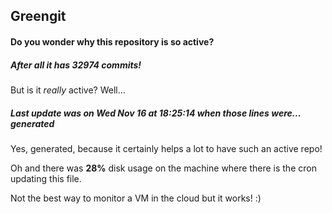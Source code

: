 ## Greengit

#### Do you wonder why this repository is so active?

##### After all it has 32974 commits!

But is it *really* active? Well...

##### Last update was on Wed Nov 16 at 18:25:14 when those lines were... generated

Yes, generated, because it certainly helps a lot to have such an active repo!

Oh and there was **28%** disk usage on the machine
where there is the cron updating this file.

Not the best way to monitor a VM in the cloud but it works! :)
